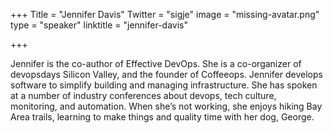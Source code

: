 +++
Title = "Jennifer Davis"
Twitter = "sigje"
image = "missing-avatar.png"
type = "speaker"
linktitle = "jennifer-davis"

+++

Jennifer is the co-author of Effective DevOps. She is a co-organizer of devopsdays Silicon Valley, and the founder of Coffeeops. Jennifer develops software to simplify building and managing infrastructure. She has spoken at a number of industry conferences about devops, tech culture, monitoring, and automation. When she’s not working, she enjoys hiking Bay Area trails, learning to make things and quality time with her dog, George.
